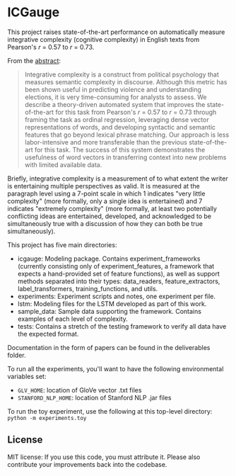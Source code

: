 ICGauge
=======

This project raises state-of-the-art performance on automatically measure integrative complexity (cognitive complexity) in English texts from Pearson's *r* = 0.57 to *r* = 0.73.

From the [abstract](https://github.com/ptoman/icgauge/blob/master/deliverables/evaluating-level-semantic-complexity-final.pdf):
> Integrative complexity is a construct from political psychology that measures semantic complexity in discourse. Although this metric has been shown useful in predicting violence and understanding elections, it is very time-consuming for analysts to assess. We describe a theory-driven automated system that improves the state-of-the-art for this task from Pearson's *r* = 0.57 to *r* = 0.73 through framing the task as ordinal regression, leveraging dense vector representations of words, and developing syntactic and semantic features that go beyond lexical phrase matching. Our approach is less labor-intensive and more transferable than the previous state-of-the-art for this task. The success of this system demonstrates the usefulness of word vectors in transferring context into new problems with limited available data.

Briefly, integrative complexity is a measurement of to what extent the writer is entertaining multiple perspectives as valid.  It is measured at the paragraph level using a 7-point scale in which 1 indicates "very little complexity" (more formally, only a single idea is entertained) and 7 indicates "extremely complexity" (more formally, at least two potentially conflicting ideas are entertained, developed, and acknowledged to be simultaneously true with a discussion of how they can both be true simultaneously).

This project has five main directories:
* icgauge: Modeling package.  Contains experiment_frameworks (currently consisting only of experiment_features, a framework that expects a hand-provided set of feature functions), as well as support methods separated into their types: data_readers, feature_extractors, label_transformers, training_functions, and utils.
* experiments: Experiment scripts and notes, one experiment per file.
* lstm: Modeling files for the LSTM developed as part of this work.
* sample_data: Sample data supporting the framework.  Contains examples of each level of complexity.
* tests: Contains a stretch of the testing framework to verify all data have the expected format.

Documentation in the form of papers can be found in the deliverables folder.

To run all the experiments, you'll want to have the following environmental variables set:
* `GLV_HOME`: location of GloVe vector .txt files
* `STANFORD_NLP_HOME`: location of Stanford NLP .jar files

To run the toy experiment, use the following at this top-level directory:
    `python -m experiments.toy`

License
-------
MIT license: If you use this code, you must attribute it.  Please also contribute your improvements back into the codebase.
